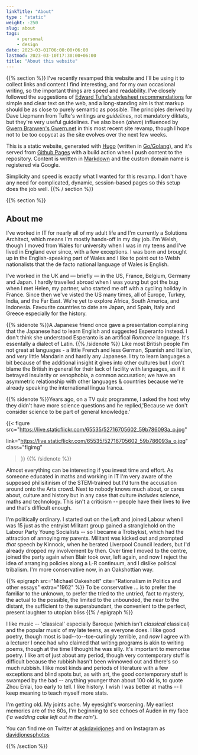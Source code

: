 ```yaml
---
linkTitle: "About"
type : "static"
weight: -250
slug: about
tags:
    - personal
    - design
date: 2023-03-01T06:00:00+06:00
lastmod: 2023-03-10T17:30:00+06:00
title: "About this website"
---
```

{{% section %}}
 I've recently revamped this website and I'll be using it to collect links and content I find interesting, and for my own occasional writing, so the important things are speed and readability. I've closely followed the suggestions of [Edward Tufte's stylesheet recommendations](https://edwardtufte.github.io/tufte-css/) for simple and clear text on the web, and a long-standing aim is that markup should be as close to purely semantic as possible. The principles derived by Dave Liepmann from Tufte's writings are *guidelines*, not mandatory diktats, but they're very useful guidelines. I've also been (*ahem*) influenced by [Gwern Branwen's Gwern.net](https://gwern.net) in this most recent site revamp, though I hope not to be too copycat as the site evolves over the next few weeks. 

 This is a static website, generated with [Hugo](https://gohugo.io/) (written in [Go/Golang](https://go.dev/)), and it's served from [Github Pages](https://pages.github.com/) with a build action when I push content to the repository. Content is written in [Markdown](https://www.markdownguide.org/) and the custom domain name is registered via Google. 

 Simplicity and speed is exactly what I wanted for this revamp. I don't have any need for complicated, dynamic, session-based pages so this setup does the job well.
{{% / section %}}

{{% section %}}
## About me

I've worked in IT for nearly all of my adult life and I'm currently a Solutions Architect, which means I'm mostly hands-off in my day job. I'm Welsh, though I moved from Wales for university when I was in my teens and I've lived in England ever since, with a few exceptions. I was born and brought up in the English-speaking part of Wales and I like to point out to Welsh nationalists that the de facto national language of Wales is English.  


I've worked in the UK and &mdash; briefly &mdash; in the US, France, Belgium, Germany and Japan. I hardly travelled abroad when I was young but got the bug when I met Helen, my partner, who started me off with a cycling holiday in France. Since then we've visted the US many times, all of Europe, Turkey, India, and the Far East. We're yet to explore Africa, South America, and Indonesia.  Favourite countries to date are Japan, and  Spain, Italy and Greece especially for the history. 



{{% sidenote %}}A Japanese friend once gave a presentation complaining that the Japanese had to learn English and suggested Esperanto instead. I don't think she understood Esperanto is an artifical *Romance* language. It's essentally a dialect of Latin. {{% /sidenote %}}
Like most British people I'm not great at languages - a little French and less German, Spanish and Italian, and *very* little Mandarin and hardly any Japanese. I try to learn languages a bit because of the additional insight it gives into other cultures but I don't blame the British in general for their lack of facility with languages, as if it betrayed insularity or xenophobia, a common accusation; we have an asymmetric relationship with other languages &amp; countries because we're already speaking the  international lingua franca. 

{{% sidenote %}}Years ago, on a TV quiz programme, I asked the  host why they didn't have more science questions and he replied,'Because we don't consider science to be part of general knowledge.'

{{< figure src="https://live.staticflickr.com/65535/52716705602_59b786093a_o.jpg" 

link="https://live.staticflickr.com/65535/52716705602_59b786093a_o.jpg" 
 class="figimg"
>}}
{{% /sidenote %}}

Almost everything can be interesting <a id="test"></a>if you invest time and effort. As someone educated in maths and working in IT I'm very aware of the supposed philisitinism of the STEM-trained but I'd turn the accusation around onto the Arts crowd. Next to nobody knows much about, or cares about,  culture and history but in any case that culture *includes*  science, maths and technology. This isn't a criticism -- people have their lives to live and that's difficult enough. 

I'm politically ordinary. I started out on the Left and joined Labour when I was 15 just as the entryist Militant group gained a stranglehold on the Labour Party Young Socialists -- so I became a Trotsykist, which had the attraction of annoying my parents. Militant was kicked out and prompted *that* speech by Kinnock, when he berated Liverpool Council leaders, but I'd already dropped my involvement by then. Over time I moved to the centre, joined the  party again when Blair took over, left again, and now I reject the idea of arranging policies along a L-R continuum, and I dislike political tribalism. I'm  more conservative now, in an Oakshottian way.

{{% epigraph src="Michael Oakeshott" cite="Rationalism in Politics and other essays" extra="1962" %}}
To be conservative ... is to prefer the familiar to the unknown, to prefer the tried to the untried, fact to mystery, the actual to the possible, the limited to the unbounded, the near to the distant, the sufficient to the superabundant, the convenient to the perfect, present laughter to utopian bliss
{{% / epigraph %}}

I like music -- 'classical' especially Baroque (which isn't *classical* classical) and the popular  music of my late teens, as everyone does. I like good poetry, though most is bad--to--toe-curlingly terrible, and *now* I agree with a lecturer I once had who claimed that writing programs is akin to writing poems, though at the time I thought he was silly. It's important to memorise poetry.  I like art of just about any period, though very contemporary stuff is  difficult because the rubbish hasn't been winnowed out and there's so much rubbish. I like most kinds and periods of literature with a few exceptions and blind spots but, as with art, the good contemporary stuff is swamped by the bad -- anything younger than about 100 old is, to quote  Zhou Enlai, too early to tell. I like history. I wish I was better at maths -- I keep meaning to teach myself more stats.

I'm getting old. My joints ache. My eyesight's worsening. My earliest memories are of the 60s,  I'm beginning to see echoes of Auden in my face ('*a wedding cake left out in the rain*'). 

You can find me on Twitter at [askdavidjones](https://twitter.com/askdavidjones) and on Instagram as [davidjonesphotos](https://www.instagram.com/davidjonesphotos)

{{% /section %}}




